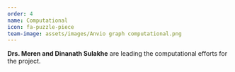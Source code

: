 ```yaml
---
order: 4
name: Computational
icon: fa-puzzle-piece
team-image: assets/images/Anvio graph computational.png
---
```


**Drs. Meren and Dinanath Sulakhe** are leading the computational efforts for the project.
